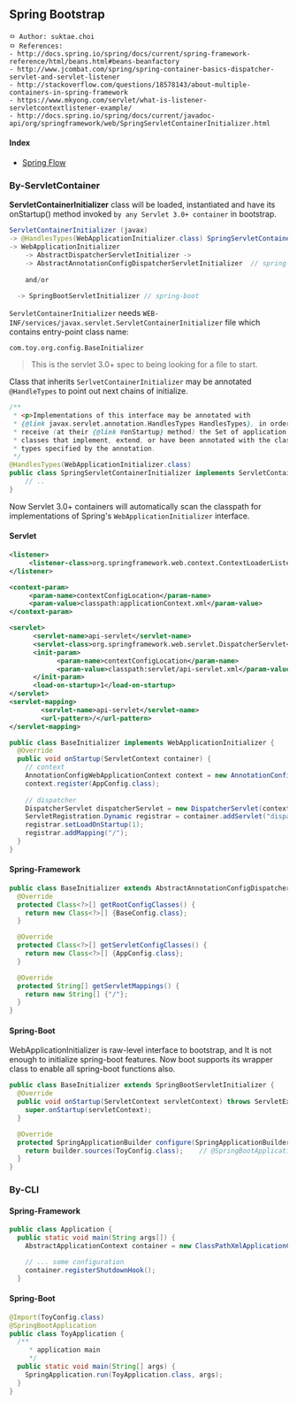 ## Spring Bootstrap

```
ㅁ Author: suktae.choi
ㅁ References:
- http://docs.spring.io/spring/docs/current/spring-framework-reference/html/beans.html#beans-beanfactory
- http://www.jcombat.com/spring/spring-container-basics-dispatcher-servlet-and-servlet-listener
- http://stackoverflow.com/questions/18578143/about-multiple-containers-in-spring-framework
- https://www.mkyong.com/servlet/what-is-listener-servletcontextlistener-example/
- http://docs.spring.io/spring/docs/current/javadoc-api/org/springframework/web/SpringServletContainerInitializer.html
```

#### Index

- [Spring Flow](spring-flow)

### By-ServletContainer
**ServletContainerInitializer** class will be loaded, instantiated and have its onStartup() method invoked `by any Servlet 3.0+ container` in bootstrap.

```java
ServletContainerInitializer (javax) 
-> @HandlesTypes(WebApplicationInitializer.class) SpringServletContainerInitializer (spring)
-> WebApplicationInitializer
	-> AbstractDispatcherServletInitializer ->
	-> AbstractAnnotationConfigDispatcherServletInitializer	 // spring-framework
	
	and/or
	
  -> SpringBootServletInitializer // spring-boot
```

`ServletContainerInitializer` needs `WEB-INF/services/javax.servlet.ServletContainerInitializer` file which contains entry-point class name:

```properties
com.toy.org.config.BaseInitializer
```

> This is the servlet 3.0+ spec to being looking for a file to start.

Class that inherits `SerlvetContainerInitializer` may be annotated `@HandleTypes` to point out next chains of initialize.

```java
/**
 * <p>Implementations of this interface may be annotated with
 * {@link javax.servlet.annotation.HandlesTypes HandlesTypes}, in order to
 * receive (at their {@link #onStartup} method) the Set of application
 * classes that implement, extend, or have been annotated with the class
 * types specified by the annotation.
 */
@HandlesTypes(WebApplicationInitializer.class)
public class SpringServletContainerInitializer implements ServletContainerInitializer {
	// ..
}
```

Now Servlet 3.0+ containers will automatically scan the classpath for implementations of Spring's `WebApplicationInitializer` interface.

#### Servlet

```xml
<listener>
     <listener-class>org.springframework.web.context.ContextLoaderListener</listener-class>
</listener>

<context-param>
     <param-name>contextConfigLocation</param-name>
     <param-value>classpath:applicationContext.xml</param-value>
</context-param>

<servlet>
      <servlet-name>api-servlet</servlet-name>
      <servlet-class>org.springframework.web.servlet.DispatcherServlet</servlet-class>
      <init-param>
            <param-name>contextConfigLocation</param-name>
            <param-value>classpath:servlet/api-servlet.xml</param-value>
      </init-param>
      <load-on-startup>1</load-on-startup>
</servlet>
<servlet-mapping>
	    <servlet-name>api-servlet</servlet-name>
	    <url-pattern>/</url-pattern>
</servlet-mapping>
```

```java
public class BaseInitializer implements WebApplicationInitializer {
  @Override
  public void onStartup(ServletContext container) {
    // context
    AnnotationConfigWebApplicationContext context = new AnnotationConfigWebApplicationContext();
    context.register(AppConfig.class);
		
    // dispatcher
    DispatcherServlet dispatcherServlet = new DispatcherServlet(context);     
    ServletRegistration.Dynamic registrar = container.addServlet("dispatcher", dispatcherServlet);
    registrar.setLoadOnStartup(1);
    registrar.addMapping("/");
  }	
}
```

#### Spring-Framework

```java
public class BaseInitializer extends AbstractAnnotationConfigDispatcherServletInitializer {
  @Override
  protected Class<?>[] getRootConfigClasses() {
    return new Class<?>[] {BaseConfig.class};
  }

  @Override
  protected Class<?>[] getServletConfigClasses() {
    return new Class<?>[] {AppConfig.class};
  }

  @Override
  protected String[] getServletMappings() {
    return new String[] {"/"};
  }
}
```

#### Spring-Boot

WebApplicationInitializer is raw-level interface to bootstrap, and It is not enough to initialize spring-boot features. Now boot supports its wrapper class to enable all spring-boot functions also.

```java
public class BaseInitializer extends SpringBootServletInitializer {
  @Override
  public void onStartup(ServletContext servletContext) throws ServletException {
    super.onStartup(servletContext);
  }

  @Override
  protected SpringApplicationBuilder configure(SpringApplicationBuilder builder) {
    return builder.sources(ToyConfig.class);	// @SpringBootApplication class
  }
}
```

### By-CLI

#### Spring-Framework

```java
public class Application {
  public static void main(String args[]) {
    AbstractApplicationContext container = new ClassPathXmlApplicationContext("...");

    // ... some configuration
    container.registerShutdownHook();
  }
```

#### **Spring-Boot**

```java
@Import(ToyConfig.class)
@SpringBootApplication
public class ToyApplication {
  /**
	 * application main
	 */
  public static void main(String[] args) {
    SpringApplication.run(ToyApplication.class, args);
  }
}
```